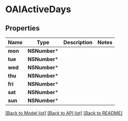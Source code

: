 # OAIActiveDays

## Properties
Name | Type | Description | Notes
------------ | ------------- | ------------- | -------------
**mon** | **NSNumber*** |  | 
**tue** | **NSNumber*** |  | 
**wed** | **NSNumber*** |  | 
**thu** | **NSNumber*** |  | 
**fri** | **NSNumber*** |  | 
**sat** | **NSNumber*** |  | 
**sun** | **NSNumber*** |  | 

[[Back to Model list]](../README.md#documentation-for-models) [[Back to API list]](../README.md#documentation-for-api-endpoints) [[Back to README]](../README.md)


